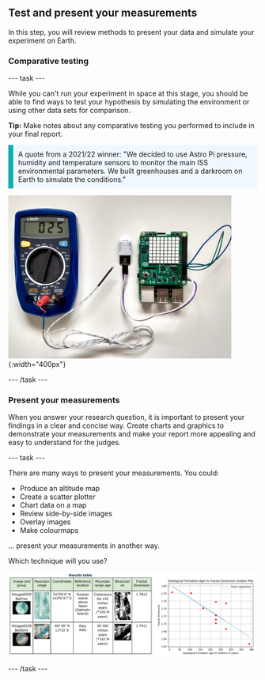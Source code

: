 ## Test and present your measurements

In this step, you will review methods to present your data and simulate your experiment on Earth. 

### Comparative testing

--- task ---

While you can't run your experiment in space at this stage, you should be able to find ways to test your hypothesis by simulating the environment or using other data sets for comparison. 

**Tip:** Make notes about any comparative testing you performed to include in your final report. 

<p style="border-left: solid; border-width:10px; border-color: #0faeb0; background-color: aliceblue; padding: 10px;">
A quote from a 2021/22 winner: "We decided to use Astro Pi pressure, humidity and temperature sensors to monitor the main ISS environmental parameters. We built greenhouses and a darkroom on Earth to simulate the conditions."
</p>

![DHT22 calibration setup on the RaspberryPi 3B.](images/stress-test.png){:width="400px"}

--- /task ---

### Present your measurements

When you answer your research question, it is important to present your findings in a clear and concise way. Create charts and graphics to demonstrate your measurements and make your report more appealing and easy to understand for the judges. 

--- task ---

There are many ways to present your measurements. You could: 
+ Produce an altitude map
+ Create a scatter plotter
+ Chart data on a map
+ Review side-by-side images 
+ Overlay images
+ Make colourmaps

... present your measurements in another way.  

Which technique will you use? 

![Side-by-side images of a results table and a scatter plot chart.](images/table-scatter.png)

--- /task ---
